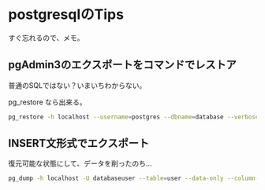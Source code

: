 # postgresqlのTips

すぐ忘れるので、メモ。

## pgAdmin3のエクスポートをコマンドでレストア

普通のSQLではない？いまいちわからない。

pg_restore なら出来る。

```bash
pg_restore -h localhost --username=postgres --dbname=database --verbose ./test.backup
```


## INSERT文形式でエクスポート

復元可能な状態にして、データを削ったのち…

```bash
pg_dump -h localhost -U databaseuser --table=user --data-only --column-inserts publicadmin > ./user.sql
```
